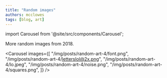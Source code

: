```yaml
---
title: "Random images"
authors: mcclowes
tags: [blog, art]
---
```


import Carousel from '@site/src/components/Carousel';

More random images from 2018.

<!--truncate-->

<Carousel 
  images={[
    "/img/posts/random-art-4/font.png",
    "/img/posts/random-art-4/letterslol@2x.png",
    "/img/posts/random-art-4/lo.jpeg",
    "/img/posts/random-art-4/noise.png",
    "/img/posts/random-art-4/squares.png",
  ]}
/>